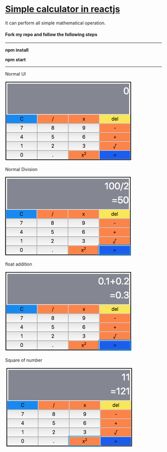 <a href ="https://balgovindy.github.io/calculator/"><h1>Simple calculator in reactjs</h1></a>
<p>It can perform all simple mathematical operation.</p>
<h4>Fork my repo and follow the following steps</h4>
<hr>
<p><b>npm install</b></p>
<p><b>npm start</b></p>
<hr>
<p>Normal UI</p>
<img src="ss/ui.png">
<p>Normal Division</p>
<img src="ss/SS2.png">
<p>float addition</p>
<img src="ss/SS3.png">
<p>Square of number</p>
<img src="ss/SS4.png">
